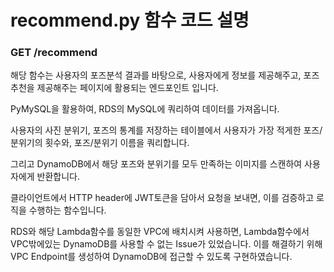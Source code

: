 # recommend.py 함수 코드 설명

### GET /recommend

해당 함수는 사용자의 포즈분석 결과를 바탕으로, 사용자에게 정보를 제공해주고, 포즈 추천을 제공해주는 페이지에 활용되는 엔드포인트 입니다.

PyMySQL을 활용하여, RDS의 MySQL에 쿼리하여 데이터를 가져옵니다.

사용자의 사진 분위기, 포즈의 통계를 저장하는 테이블에서 사용자가 가장 적게한 포즈/분위기의 횟수와, 포즈/분위기 이름을 쿼리합니다.

그리고 DynamoDB에서 해당 포즈와 분위기를 모두 만족하는 이미지를 스캔하여 사용자에게 반환합니다.

클라이언트에서 HTTP header에 JWT토큰을 담아서 요청을 보내면, 이를 검증하고 로직을 수행하는 함수입니다.

RDS와 해당 Lambda함수를 동일한 VPC에 배치시켜 사용하면, Lambda함수에서 VPC밖에있는 DynamoDB를 사용할 수 없는 Issue가 있었습니다. 이를 해결하기 위해 VPC Endpoint를 생성하여 DynamoDB에 접근할 수 있도록 구현하였습니다.
